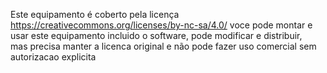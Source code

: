 Este equipamento é coberto pela licença https://creativecommons.org/licenses/by-nc-sa/4.0/
voce pode montar e usar este equipamento incluido o software, pode modificar e distribuir, \
mas precisa manter a licenca original e não pode fazer uso comercial sem autorizacao explicita 
